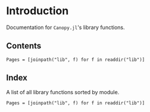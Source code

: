 # Introduction

Documentation for `Canopy.jl`'s library functions.

## Contents

```@contents
Pages = [joinpath("lib", f) for f in readdir("lib")]
```

## Index

A list of all library functions sorted by module.

```@index
Pages = [joinpath("lib", f) for f in readdir("lib")]
```
